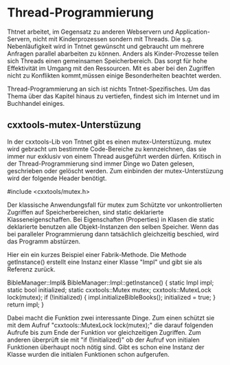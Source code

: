 # Thread-Programmierung #

Thtnet arbeitet, im Gegensatz zu anderen Webservern und Application-Servern,
nicht mit Kinderprozessen sondern mit Threads. Die s.g. Nebenläufigkeit wird
in Tntnet gewünscht und gebraucht um mehrere Anfragen parallel abarbeiten zu
können. Anders als Kinder-Prozesse teilen sich Threads einen gemeinsamen
Speicherbereich. Das sorgt für hohe Effektivität im Umgang mit den Ressourcen.
Mit es aber bei den Zugriffen nicht zu Konflikten kommt,müssen einige
Besonderheiten beachtet werden.

Thread-Programmierung an sich ist nichts Tntnet-Spezifisches. Um das Thema
über das Kapitel hinaus zu vertiefen, findest sich im Internet und im Buchhandel
einiges.

## cxxtools-mutex-Unterstüzung ##

In der cxxtools-Lib von Tntnet gibt es einen mutex-Unterstüzung. mutex wird
gebracht um bestimmte Code-Bereiche zu kennzeichnen, das sie immer nur exklusiv
von einem Thread ausgeführt werden dürfen. Kritisch in der Thread-Programmierung
sind immer Dinge wo Daten gelesen, geschrieben oder gelöscht werden. Zum
einbinden der mutex-Unterstüzung wird der folgende Header benötigt.

 #include <cxxtools/mutex.h>

Der klassische Anwendungsfall für mutex zum Schützte vor unkontrollierten
Zugriffen auf Speicherbereichen, sind static deklarierte Klasseneigenschaffen.
Bei Eigenschaften (Properties) in Klasen die static deklarierte benutzen alle
Objekt-Instanzen den selben Speicher. Wenn das bei paralleler Programmierung dann
tatsächlich gleichzeitig beschied, wird das Programm abstürzen.

Hier ein ein kurzes Beispiel einer Fabrik-Methode. Die Methode getInstance()
erstellt eine Instanz einer Klasse "Impl" und gibt sie als Referenz zurück.

 BibleManager::Impl& BibleManager::Impl::getInstance()
 {
     static Impl impl;
     static bool initialized;
     static cxxtools::Mutex mutex;
     cxxtools::MutexLock lock(mutex);
     if (!initialized)
     {
         impl.initializeBibleBooks();
         initialized = true;
     }
     return impl;
 }

Dabei macht die Funktion zwei interessante Dinge. Zum einen schützt sie mit
dem Aufruf "cxxtools::MutexLock lock(mutex);" die darauf folgenden Aufrufe bis
zum Ende der Funktion vor gleichzeitigen Zugriffen. Zum anderen überprüft sie
mit "if (!initialized)" ob der Aufruf von initialen Funktionen überhaupt noch
nötig sind. Gibt es schon eine Instanz der Klasse wurden die initialen
Funktionen schon aufgerufen.
